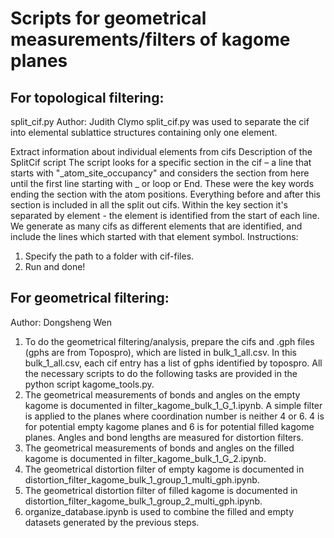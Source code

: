 
# Scripts for geometrical measurements/filters of kagome planes

## For topological filtering: 
split_cif.py
Author: Judith Clymo
split_cif.py was used to separate the cif into elemental sublattice structures containing only one element. 

Extract information about individual elements from cifs
Description of the SplitCif script
The script looks for a specific section in the cif – a line that starts with "_atom_site_occupancy" and considers the section from here until the first line starting with _ or loop or End. These were the key words ending the section with the atom positions. Everything before and after this section is included in all the split out cifs. Within the key section it's separated by element - the element is identified from the start of each line. We generate as many cifs as different elements that are identified, and include the lines which started with that element symbol.
Instructions:
1.	Specify the path to a folder with cif-files.
2.	Run and done!



## For geometrical filtering: 
Author: Dongsheng Wen
1. To do the geometrical filtering/analysis, prepare the cifs and .gph files (gphs are from Topospro), which are listed in bulk_1_all.csv. In this bulk_1_all.csv, each cif entry has a list of gphs identified by topospro. All the necessary scripts to do the following tasks are provided in the python script kagome_tools.py. 
2. The geometrical measurements of bonds and angles on the  empty kagome is documented in filter_kagome_bulk_1_G_1.ipynb. A simple filter is applied to the planes where coordination number is neither 4 or 6. 4 is for potential empty kagome planes and 6 is for potential filled kagome planes. Angles and bond lengths are measured for distortion filters.   
3. The geometrical measurements of bonds and angles on the filled kagome is documented in filter_kagome_bulk_1_G_2.ipynb. 
4. The geometrical distortion filter of empty kagome is documented in distortion_filter_kagome_bulk_1_group_1_multi_gph.ipynb. 
5. The geometrical distortion filter of filled kagome is documented in distortion_filter_kagome_bulk_1_group_2_multi_gph.ipynb. 
6. organize_database.ipynb is used to combine the filled and empty datasets generated by the previous steps. 

